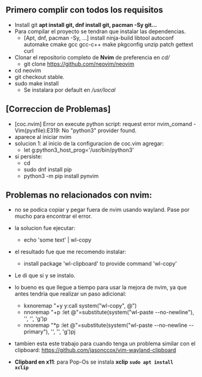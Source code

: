 ## Primero complir con todos los requisitos
* Install git **apt install git, dnf install git, pacman -Sy git...**
* Para compilar el proyecto se tendran que instalar las dependencias.
   - [Apt, dnf, pacman -Sy, ...] install ninja-build libtool autoconf automake cmake gcc gcc-c++ make pkgconfig unzip patch gettext curl
* Clonar el repositorio completo de **Nvim** de preferencia en *cd/*
   - git clone <https://github.com/neovim/neovim>
* cd neovim
* git checkout stable.
* sudo make install
   - Se instalara por default en */usr/local*

## [Correccion de Problemas]
* [coc.nvim] Error on execute python script: request error nvim_comand -
Vim(pyxfile):E319: No "python3" provider found.
* aparece al iniciar nvim
* solucion 1: al inicio de la configuracion de coc.vim agregar:
   - let g:python3_host_prog='/usr/bin/python3'
* si persiste:
   - cd
   - sudo dnf install pip
   - python3 -m pip install pynvim

## Problemas no relacionados con nvim:
* no se podica copiar y pegar fuera de nvim usando wayland. Pase por mucho para encontrar el error.
* la solucion fue ejecutar:
   - echo 'some text' | wl-copy
* el resultado fue que me recomendo instalar:
   - install package 'wl-clipboard' to provide command 'wl-copy'
* Le di que si y se instalo.
* lo bueno es que llegue a tiempo para usar la mejora de nvim, ya que antes tendria que realizar un paso adicional:
   - kxnoremap "+y y:call system("wl-copy", @")<cr>
   - nnoremap "+p :let @"=substitute(system("wl-paste --no-newline"), '<C-v><C-m>', '', 'g')<cr>p
   - nnoremap "*p :let @"=substitute(system("wl-paste --no-newline --primary"), '<C-v><C-m>', '', 'g')<cr>pj
* tambien esta este trabajo para cuando tenga un problema similar con el
   clipboard: <https://github.com/jasonccox/vim-wayland-clipboard>

* **Clipbard en x11**: para Pop-Os se instala **xclip** <code>**sudo apt install xclip**</code>
